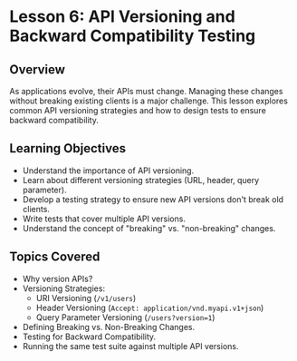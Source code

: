 # Lesson 6: API Versioning and Backward Compatibility Testing

## Overview

As applications evolve, their APIs must change. Managing these changes without breaking existing clients is a major challenge. This lesson explores common API versioning strategies and how to design tests to ensure backward compatibility.

## Learning Objectives

- Understand the importance of API versioning.
- Learn about different versioning strategies (URL, header, query parameter).
- Develop a testing strategy to ensure new API versions don't break old clients.
- Write tests that cover multiple API versions.
- Understand the concept of "breaking" vs. "non-breaking" changes.

## Topics Covered

- Why version APIs?
- Versioning Strategies:
  - URI Versioning (`/v1/users`)
  - Header Versioning (`Accept: application/vnd.myapi.v1+json`)
  - Query Parameter Versioning (`/users?version=1`)
- Defining Breaking vs. Non-Breaking Changes.
- Testing for Backward Compatibility.
- Running the same test suite against multiple API versions.